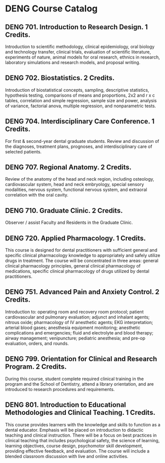 # DENG Course Catalog

## DENG 701. Introduction to Research Design. 1 Credits.

Introduction to scientific methodology, clinical epidemiology, oral biology and technology transfer, clinical trials, evaluation of scientific literature, experiments of nature, animal models for oral research, ethnics in research, laboratory simulations and research models, and proposal writing.

## DENG 702. Biostatistics. 2 Credits.

Introduction of biostatistical concepts, sampling, descriptive statistics, hypothesis testing, comparisons of means and proportions, 2x2 and r x c tables, correlation and simple regression, sample size and power, analysis of variance, factorial anova, multiple regression, and nonparametric tests.

## DENG 704. Interdisciplinary Care Conference. 1 Credits.

For first & second-year dental graduate students. Review and discussion of the diagnoses, treatment plans, prognoses, and interdisciplinary care of selected patients.

## DENG 707. Regional Anatomy. 2 Credits.

Review of the anatomy of the head and neck region, including osteology, cardiovascular system, head and neck embryology, special sensory modalities, nervous system, functional nervous system, and extraoral correlation with the oral cavity.

## DENG 710. Graduate Clinic. 2 Credits.

Observer / assist Faculty and Residents in the Graduate Clinic.

## DENG 720. Applied Pharmacology. 1 Credits.

This course is designed for dental practitioners with sufficient general and specific clinical pharmacology knowledge to appropriately and safely utilize drugs in treatment. The course will be concentrated in three areas: general clinical pharmacology principles, general clinical pharmacology of medications, specific clinical pharmacology of drugs utilized by dental practitioners.

## DENG 751. Advanced Pain and Anxiety Control. 2 Credits.

Introduction to: operating room and recovery room protocol; patient cardiovascular and pulmonary evaluation; adjunct and inhalant agents; nitrous oxide; pharmacology of IV anesthetic agents; EKG interpretation; arterial blood gases; anesthesia equipment monitoring; anesthetic complications and emergencies; fluid and electrolyte and blood therapy; airway management; venipuncture; pediatric anesthesia; and pre-op evaluation, orders, and rounds.

## DENG 799. Orientation for Clinical and Research Program. 2 Credits.

During this course, student complete required clinical training in the program and the School of Dentistry, attend a library orientation, and are introduced to research procedures and requirements.

## DENG 801. Introduction to Educational Methodologies and Clinical Teaching. 1 Credits.

This course provides learners with the knowledge and skills to function as a dental educator. Emphasis will be placed on introduction to didactic teaching and clinical instruction. There will be a focus on best practices in clinical teaching that includes psychological safety, the science of learning, learning objectives, course design, psychomotor skill development, providing effective feedback, and evaluation. The course will include a blended classroom discussion with live and online activities.

